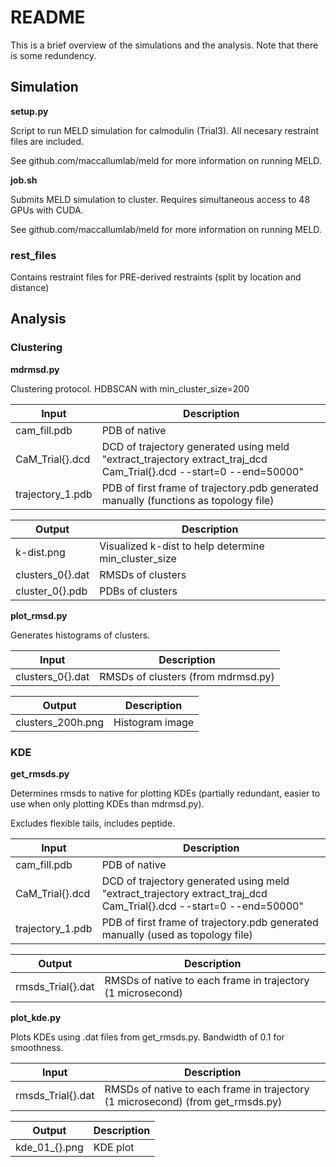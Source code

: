 # README

This is a brief overview of the simulations and the analysis. Note that there is some redundency.

## Simulation

**setup.py**

Script to run MELD simulation for calmodulin (Trial3). All necesary restraint files are included.

See github.com/maccallumlab/meld for more information on running MELD.

**job.sh**

Submits MELD simulation to cluster. Requires simultaneous access to 48 GPUs with CUDA. 

See github.com/maccallumlab/meld for more information on running MELD.

### rest_files

Contains restraint files for PRE-derived restraints (split by location and distance) 


## Analysis

### Clustering

**mdrmsd.py**

Clustering protocol. HDBSCAN with min_cluster_size=200

Input | Description
----- | -----------
cam_fill.pdb	    |	PDB of native
CaM_Trial{}.dcd	    |	DCD of trajectory generated using meld "extract_trajectory extract_traj_dcd Cam_Trial{}.dcd --start=0 --end=50000"
trajectory_1.pdb    |	PDB of first frame of trajectory.pdb generated manually (functions as topology file)

Output | Description
------ | -----------
k-dist.png	    |	Visualized k-dist to help determine min_cluster_size
clusters_0{}.dat    |	RMSDs of clusters
cluster_0{}.pdb	    |	PDBs of clusters



**plot_rmsd.py**

Generates histograms of clusters.

Input | Description
----- | -----------
clusters_0{}.dat |	RMSDs of clusters (from mdrmsd.py)

Output | Description
------ | -----------
clusters_200h.png |	Histogram image


### KDE

**get_rmsds.py**

Determines rmsds to native for plotting KDEs (partially redundant, easier to use when only plotting KDEs than mdrmsd.py).

Excludes flexible tails, includes peptide.

Input | Description
----- | -----------
cam_fill.pdb	    |	PDB of native
CaM_Trial{}.dcd	    |	DCD of trajectory generated using meld "extract_trajectory extract_traj_dcd Cam_Trial{}.dcd --start=0 --end=50000"
trajectory_1.pdb    |	PDB of first frame of trajectory.pdb generated manually (used as topology file)

Output | Description
------ | -----------
rmsds_Trial{}.dat |	RMSDs of native to each frame in trajectory (1 microsecond)



**plot_kde.py**

Plots KDEs using .dat files from get_rmsds.py. Bandwidth of 0.1 for smoothness.

Input | Description
----- | -----------
rmsds_Trial{}.dat |	RMSDs of native to each frame in trajectory (1 microsecond) (from get_rmsds.py)

Output | Description
------ | -----------
kde_01_{}.png	|	KDE plot
